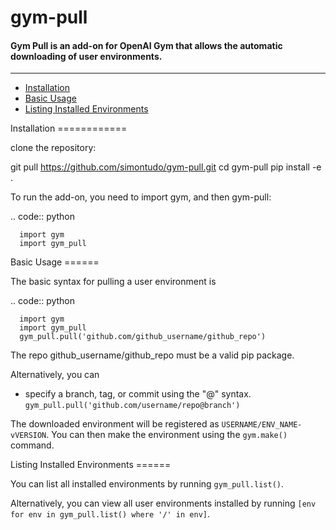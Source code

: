 # gym-pull
#### **Gym Pull is an add-on for OpenAI Gym that allows the automatic downloading of user environments.**

---
- [Installation](#installation)
- [Basic Usage](#basic_usage)
- [Listing Installed Environments](#listing_installed)

<div id="installation"></div>Installation
============

clone the repository: 

git pull https://github.com/simontudo/gym-pull.git
cd gym-pull
pip install -e .

To run the add-on, you need to import gym, and then gym-pull:

.. code:: python

	  import gym
	  import gym_pull

<div id="basic_usage"></div>Basic Usage
======

The basic syntax for pulling a user environment is

.. code:: python

	  import gym
	  import gym_pull
	  gym_pull.pull('github.com/github_username/github_repo')

The repo github_username/github_repo must be a valid pip package.

Alternatively, you can

- specify a branch, tag, or commit using the "@" syntax. ``gym_pull.pull('github.com/username/repo@branch')``

The downloaded environment will be registered as ``USERNAME/ENV_NAME-vVERSION``. You can then make
the environment using the ``gym.make()`` command.

<div id="listing_installed"></div>Listing Installed Environments
======

You can list all installed environments by running ``gym_pull.list()``.

Alternatively, you can view all user environments installed by running
``[env for env in gym_pull.list() where '/' in env]``.
